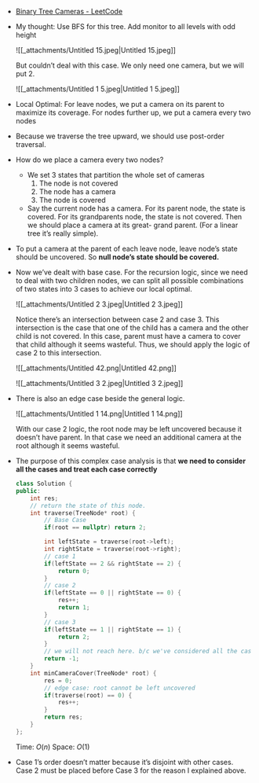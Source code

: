 - [Binary Tree Cameras - LeetCode](https://leetcode.com/problems/binary-tree-cameras/description/)
- My thought: Use BFS for this tree. Add monitor to all levels with odd height
    
    ![[_attachments/Untitled 15.jpeg|Untitled 15.jpeg]]
    
    But couldn’t deal with this case. We only need one camera, but we will put 2.
    
    ![[_attachments/Untitled 1 5.jpeg|Untitled 1 5.jpeg]]
    
      
    
- Local Optimal: For leave nodes, we put a camera on its parent to maximize its coverage. For nodes further up, we put a camera every two nodes
- Because we traverse the tree upward, we should use post-order traversal.
- How do we place a camera every two nodes?
    - We set 3 states that partition the whole set of cameras
        1. The node is not covered
        2. The node has a camera
        3. The node is covered
    - Say the current node has a camera. For its parent node, the state is covered. For its grandparents node, the state is not covered. Then we should place a camera at its great- grand parent. (For a linear tree it’s really simple).
- To put a camera at the parent of each leave node, leave node’s state should be uncovered. So **null node’s state should be covered.**
- Now we’ve dealt with base case. For the recursion logic, since we need to deal with two children nodes, we can split all possible combinations of two states into 3 cases to achieve our local optimal.
    
    ![[_attachments/Untitled 2 3.jpeg|Untitled 2 3.jpeg]]
    
    Notice there’s an intersection between case 2 and case 3. This intersection is the case that one of the child has a camera and the other child is not covered. In this case, parent must have a camera to cover that child although it seems wasteful. Thus, we should apply the logic of case 2 to this intersection.
    
    ![[_attachments/Untitled 42.png|Untitled 42.png]]
    
    ![[_attachments/Untitled 3 2.jpeg|Untitled 3 2.jpeg]]
    
- There is also an edge case beside the general logic.
    
    ![[_attachments/Untitled 1 14.png|Untitled 1 14.png]]
    
    With our case 2 logic, the root node may be left uncovered because it doesn’t have parent. In that case we need an additional camera at the root although it seems wasteful.
    
- The purpose of this complex case analysis is that **we need to consider all the cases and treat each case correctly**
    
    ```C++
    class Solution {
    public:
        int res;
        // return the state of this node.
        int traverse(TreeNode* root) {
            // Base Case
            if(root == nullptr) return 2;
    
            int leftState = traverse(root->left);
            int rightState = traverse(root->right);
            // case 1
            if(leftState == 2 && rightState == 2) {
                return 0;
            }
            // case 2
            if(leftState == 0 || rightState == 0) {
                res++;
                return 1;
            }
            // case 3
            if(leftState == 1 || rightState == 1) {
                return 2;
            }
            // we will not reach here. b/c we've considered all the cases. 
            return -1;
        }
        int minCameraCover(TreeNode* root) {
            res = 0;
            // edge case: root cannot be left uncovered
            if(traverse(root) == 0) {
                res++;
            }
            return res;
        }
    };
    ```
    
    Time: $O(n)$﻿ Space: $O(1)$﻿
    
- Case 1’s order doesn’t matter because it’s disjoint with other cases. Case 2 must be placed before Case 3 for the reason I explained above.